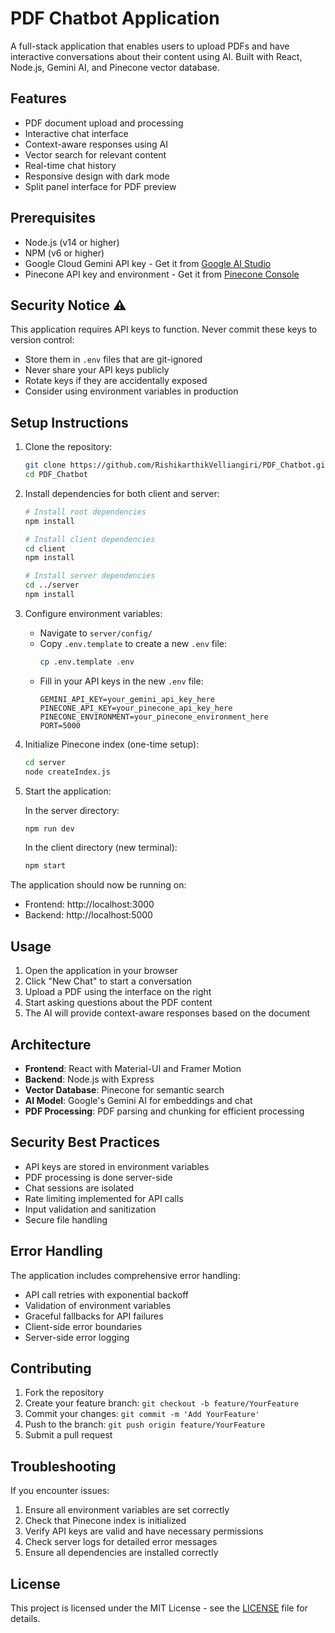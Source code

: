 # PDF Chatbot Application

A full-stack application that enables users to upload PDFs and have interactive conversations about their content using AI. Built with React, Node.js, Gemini AI, and Pinecone vector database.

## Features

- PDF document upload and processing
- Interactive chat interface
- Context-aware responses using AI
- Vector search for relevant content
- Real-time chat history
- Responsive design with dark mode
- Split panel interface for PDF preview

## Prerequisites

- Node.js (v14 or higher)
- NPM (v6 or higher)
- Google Cloud Gemini API key - Get it from [Google AI Studio](https://makersuite.google.com/app/apikey)
- Pinecone API key and environment - Get it from [Pinecone Console](https://app.pinecone.io/)

## Security Notice ⚠️

This application requires API keys to function. Never commit these keys to version control:
- Store them in `.env` files that are git-ignored
- Never share your API keys publicly
- Rotate keys if they are accidentally exposed
- Consider using environment variables in production

## Setup Instructions

1. Clone the repository:
   ```bash
   git clone https://github.com/RishikarthikVelliangiri/PDF_Chatbot.git
   cd PDF_Chatbot
   ```

2. Install dependencies for both client and server:
   ```bash
   # Install root dependencies
   npm install

   # Install client dependencies
   cd client
   npm install

   # Install server dependencies
   cd ../server
   npm install
   ```

3. Configure environment variables:
   - Navigate to `server/config/`
   - Copy `.env.template` to create a new `.env` file:
     ```bash
     cp .env.template .env
     ```
   - Fill in your API keys in the new `.env` file:
     ```
     GEMINI_API_KEY=your_gemini_api_key_here
     PINECONE_API_KEY=your_pinecone_api_key_here
     PINECONE_ENVIRONMENT=your_pinecone_environment_here
     PORT=5000
     ```

4. Initialize Pinecone index (one-time setup):
   ```bash
   cd server
   node createIndex.js
   ```

5. Start the application:

   In the server directory:
   ```bash
   npm run dev
   ```

   In the client directory (new terminal):
   ```bash
   npm start
   ```

The application should now be running on:
- Frontend: http://localhost:3000
- Backend: http://localhost:5000

## Usage

1. Open the application in your browser
2. Click "New Chat" to start a conversation
3. Upload a PDF using the interface on the right
4. Start asking questions about the PDF content
5. The AI will provide context-aware responses based on the document

## Architecture

- **Frontend**: React with Material-UI and Framer Motion
- **Backend**: Node.js with Express
- **Vector Database**: Pinecone for semantic search
- **AI Model**: Google's Gemini AI for embeddings and chat
- **PDF Processing**: PDF parsing and chunking for efficient processing

## Security Best Practices

- API keys are stored in environment variables
- PDF processing is done server-side
- Chat sessions are isolated
- Rate limiting implemented for API calls
- Input validation and sanitization
- Secure file handling

## Error Handling

The application includes comprehensive error handling:
- API call retries with exponential backoff
- Validation of environment variables
- Graceful fallbacks for API failures
- Client-side error boundaries
- Server-side error logging

## Contributing

1. Fork the repository
2. Create your feature branch: `git checkout -b feature/YourFeature`
3. Commit your changes: `git commit -m 'Add YourFeature'`
4. Push to the branch: `git push origin feature/YourFeature`
5. Submit a pull request

## Troubleshooting

If you encounter issues:
1. Ensure all environment variables are set correctly
2. Check that Pinecone index is initialized
3. Verify API keys are valid and have necessary permissions
4. Check server logs for detailed error messages
5. Ensure all dependencies are installed correctly

## License

This project is licensed under the MIT License - see the [LICENSE](LICENSE) file for details.
